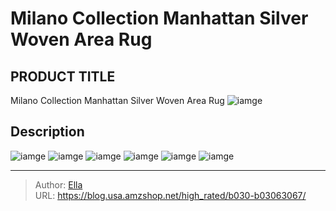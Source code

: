 # Milano Collection Manhattan Silver Woven Area Rug


## PRODUCT TITLE 

Milano Collection Manhattan Silver Woven Area Rug
![iamge](https://b2bfiles1.gigab2b.cn/image/wkseller/14532/20221008_d9f5ff3bad62ad0a2a004a8f045caa5f.jpg)

## Description












![iamge](https://b2bfiles1.gigab2b.cn/image/wkseller/14532/20221008_d1f913c0798cd22a85ddd7162ba3181d.jpg)
![iamge](https://b2bfiles1.gigab2b.cn/image/wkseller/14532/20221008_76f130f429dc6860b3362a16eb644fb1.jpg)
![iamge](https://b2bfiles1.gigab2b.cn/image/wkseller/14532/20221008_68fe5786cc510dc385d2f97bf7d4ba70.jpg)
![iamge](https://b2bfiles1.gigab2b.cn/image/wkseller/14532/20221008_cb5640002fc7b490283a21b87986929f.jpg)
![iamge](https://b2bfiles1.gigab2b.cn/image/wkseller/14532/20221008_e16bbc10f187f8db3f9134f7d0f98b0b.jpg)
![iamge](https://b2bfiles1.gigab2b.cn/image/wkseller/14532/20221008_6fa628e8a2e7d3a24d567220c04f37f3.jpg)


---

> Author: [Ella](https://blog.usa.amzshop.net/)  
> URL: https://blog.usa.amzshop.net/high_rated/b030-b03063067/  

